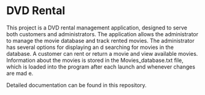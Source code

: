 # DVD Rental

This project is a DVD rental management application, designed to serve both customers and administrators.
The application allows the administrator to manage the movie database and track rented movies. The
administrator has several options for displaying an d searching for movies in the database. A customer can rent
or return a movie and view available movies. Information about the movies is stored in the Movies_database.txt
file, which is loaded into the program after each launch and whenever changes are mad e.

Detailed documentation can be found in this repository.
